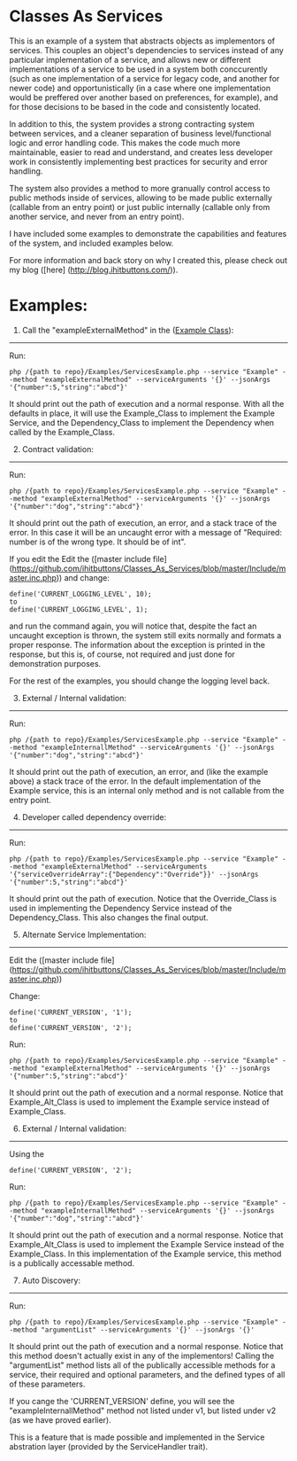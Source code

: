 # Classes As Services

This is an example of a system that abstracts objects as implementors of services. This couples an object's dependencies to services instead of any particular implementation of a service, and allows new or different implementations of a service to be used in a system both conccurently (such as one implementation of a service for legacy code, and another for newer code) and opportunistically (in a case where one implementation would be preffered over another based on preferences, for example), and for those decisions to be based in the code and consistently located. 

In addition to this, the system provides a strong contracting system between services, and a cleaner separation of business level/functional logic and error handling code. This makes the code much more maintainable, easier to read and understand, and creates less developer work in consistently implementing best practices for security and error handling. 

The system also provides a method to more granually control access to public methods inside of services, allowing to be made public externally (callable from an entry point) or just public internally (callable only from another service, and never from an entry point).   

I have included some examples to demonstrate the capabilities and features of the system, and included examples below. 

For more information and back story on why I created this, please check out my blog ([here] (http://blog.ihitbuttons.com/)).

# Examples:

1) Call the "exampleExternalMethod" in the ([Example Class](https://github.com/ihitbuttons/Classes_As_Services/blob/master/Services/Example/Implementors/Example_Class.php)): 
-----
Run:
~~~
php /{path to repo}/Examples/ServicesExample.php --service "Example" --method "exampleExternalMethod" --serviceArguments '{}' --jsonArgs '{"number":5,"string":"abcd"}'
~~~

It should print out the path of execution and a normal response. With all the defaults in place, it will use the Example_Class to implement the Example Service, and the Dependency_Class to implement the Dependency when called by the Example_Class.

2) Contract validation:
-----
Run:
~~~
php /{path to repo}/Examples/ServicesExample.php --service "Example" --method "exampleExternalMethod" --serviceArguments '{}' --jsonArgs '{"number":"dog","string":"abcd"}'
~~~

It should print out the path of execution, an error, and a stack trace of the error. In this case it will be an uncaught error with a message of "Required: number is of the wrong type. It should be of int".

If you edit the Edit the ([master include file] (https://github.com/ihitbuttons/Classes_As_Services/blob/master/Include/master.inc.php)) and change:

~~~ 
define('CURRENT_LOGGING_LEVEL', 10);
to
define('CURRENT_LOGGING_LEVEL', 1);
~~~

and run the command again, you will notice that, despite the fact an uncaught exception is thrown, the system still exits normally and formats a proper response. The information about the exception is printed in the response, but this is, of course, not required and just done for demonstration purposes. 

For the rest of the examples, you should change the logging level back.

3) External / Internal validation: 
-----
Run:
~~~
php /{path to repo}/Examples/ServicesExample.php --service "Example" --method "exampleInternallMethod" --serviceArguments '{}' --jsonArgs '{"number":"dog","string":"abcd"}'
~~~

It should print out the path of execution, an error, and (like the example above) a stack trace of the error. In the default implementation of the Example service, this is an internal only method and is not callable from the entry point.

4) Developer called dependency override: 
-----
Run:
~~~
php /{path to repo}/Examples/ServicesExample.php --service "Example" --method "exampleExternalMethod" --serviceArguments '{"serviceOverrideArray":{"Dependency":"Override"}}' --jsonArgs '{"number":5,"string":"abcd"}'
~~~

It should print out the path of execution. Notice that the Override_Class is used in implementing the Dependency Service instead of the Dependency_Class. This also changes the final output.

5) Alternate Service Implementation: 
-----

Edit the ([master include file] (https://github.com/ihitbuttons/Classes_As_Services/blob/master/Include/master.inc.php))

Change:
~~~ 
define('CURRENT_VERSION', '1');
to
define('CURRENT_VERSION', '2');
~~~

Run:
~~~
php /{path to repo}/Examples/ServicesExample.php --service "Example" --method "exampleExternalMethod" --serviceArguments '{}' --jsonArgs '{"number":5,"string":"abcd"}'
~~~

It should print out the path of execution and a normal response. Notice that Example_Alt_Class is used to implement the Example service instead of Example_Class.

6) External / Internal validation: 
-----
Using the
~~~
define('CURRENT_VERSION', '2');
~~~

Run:
~~~
php /{path to repo}/Examples/ServicesExample.php --service "Example" --method "exampleInternallMethod" --serviceArguments '{}' --jsonArgs '{"number":"dog","string":"abcd"}'
~~~

It should print out the path of execution and a normal response. Notice that Example_Alt_Class is used to implement the Example Service instead of the Example_Class. In this implementation of the Example service, this method is a publically accessable method.

7) Auto Discovery: 
-----
Run:
~~~
php /{path to repo}/Examples/ServicesExample.php --service "Example" --method "argumentList" --serviceArguments '{}' --jsonArgs '{}'
~~~

It should print out the path of execution and a normal response. Notice that this method doesn't actually exist in any of the implementors! Calling the "argumentList" method lists all of the publically accessible methods for a service, their required and optional parameters, and the defined types of all of these parameters. 

If you cange the 'CURRENT_VERSION' define, you will see the "exampleInternallMethod" method not listed under v1, but listed under v2 (as we have proved earlier). 

This is a feature that is made possible and implemented in the Service abstration layer (provided by the ServiceHandler trait).
